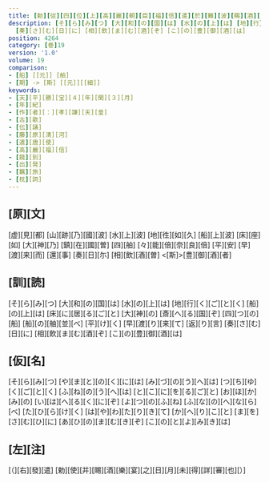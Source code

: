 ```yaml
---
title: [勅][従][四][位][上][高][麗][朝][臣][福][信][遣][於][難][波][賜][酒][肴][入][唐][使][藤][原][朝][臣][清][河][等][御][歌][一][首][[并][短][歌]]
description: [そ][ら][み][つ] [大][和][の][国][は] [水][の][上][は] [地][行][く][ご][と][く] [船][の][上][は] [床][に][居][る][ご][と] [大][神][の] [斎][へ][る][国][ぞ] [四][つ][の][船] [船][の][舳][並][べ] [平][け][く] [早][渡][り][来][て] [返][り][言]
  [奏][さ][む][日][に] [相][飲][ま][む][酒][ぞ] [こ][の][豊][御][酒][は]
position: 4264
category: [巻]19
version: '1.0'
volume: 19
comparison:
- [船] [[元]] [舶]
- [期] -> [斯] [[元]][[細]]
keywords:
- [天][平][勝][宝][４][年][閏][３][月]
- [年][紀]
- [作][者][：][孝][謙][天][皇]
- [古][歌]
- [伝][誦]
- [藤][原][清][河]
- [遣][唐][使]
- [高][麗][福][信]
- [餞][別]
- [出][発]
- [羈][旅]
- [枕][詞]
---
```


## [原][文]

[虚][見][都] [山][跡][乃][國][波] [水][上][波] [地][徃][如][久] [船][上][波] [床][座][如] [大][神][乃] [鎮][在][國][曽] [四][舶] [々][能][倍][奈][良][倍] [平][安] [早][渡][来][而] [還][事] [奏][日][尓] [相][飲][酒][曽] <[斯]>[豊][御][酒][者]

## [訓][読]

[そ][ら][み][つ] [大][和][の][国][は] [水][の][上][は] [地][行][く][ご][と][く] [船][の][上][は] [床][に][居][る][ご][と] [大][神][の] [斎][へ][る][国][ぞ] [四][つ][の][船] [船][の][舳][並][べ] [平][け][く] [早][渡][り][来][て] [返][り][言] [奏][さ][む][日][に] [相][飲][ま][む][酒][ぞ] [こ][の][豊][御][酒][は]

## [仮][名]

[そ][ら][み][つ] [や][ま][と][の][く][に][は] [み][づ][の][う][へ][は] [つ][ち][ゆ][く][ご][と][く] [ふ][ね][の][う][へ][は] [と][こ][に][を][る][ご][と] [お][ほ][か][み][の] [い][は][へ][る][く][に][ぞ] [よ][つ][の][ふ][ね] [ふ][な][の][へ][な][ら][べ] [た][ひ][ら][け][く] [は][や][わ][た][り][き][て] [か][へ][り][こ][と] [ま][を][さ][む][ひ][に] [あ][ひ][の][ま][む][き][ぞ] [こ][の][と][よ][み][き][は]

## [左][注]

[（][右][發][遣] [勅][使][并][賜][酒][樂][宴][之][日][月][未][得][詳][審][也][）]

